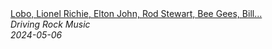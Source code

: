 <!--2024-05-06 00:49:36-->
<div class="yb">
  <a class="nodecor" href="/index.html?rok/lobo_lionel_richie_elton_john_rod_stewart_bee_gees_billy_joel_soft_rock_love_songs_70s_80s_90s">
    <img class="preview" data-videoid="GIJRzFrJ5sQ" src="https://i4.ytimg.com/vi/GIJRzFrJ5sQ/hqdefault.jpg" align="middle" alt="">
  </a>
  <div class="inlbl text">
    <a class="nodecor" href="/index.html?rok/lobo_lionel_richie_elton_john_rod_stewart_bee_gees_billy_joel_soft_rock_love_songs_70s_80s_90s">Lobo, Lionel Richie, Elton John, Rod Stewart, Bee Gees, Bill...</a><br>
    <i class="smaller2">Driving Rock Music</i><br>
    <i class="smaller3">2024-05-06</i>
  </div>
</div>
